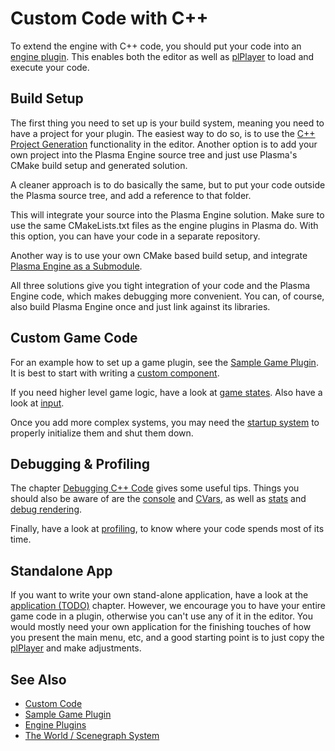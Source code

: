 # Custom Code with C++

To extend the engine with C++ code, you should put your code into an [engine plugin](engine-plugins.md). This enables both the editor as well as [plPlayer](../../tools/player.md) to load and execute your code.

## Build Setup

The first thing you need to set up is your build system, meaning you need to have a project for your plugin. The easiest way to do so, is to use the [C++ Project Generation](cpp-project-generation.md) functionality in the editor. Another option is to add your own project into the Plasma Engine source tree and just use Plasma's CMake build setup and generated solution.

A cleaner approach is to do basically the same, but to put your code outside the Plasma source tree, and add a reference to that folder.

This will integrate your source into the Plasma Engine solution. Make sure to use the same CMakeLists.txt files as the engine plugins in Plasma do. With this option, you can have your code in a separate repository.

Another way is to use your own CMake based build setup, and integrate [Plasma Engine as a Submodule](../../build/submodule.md).

All three solutions give you tight integration of your code and the Plasma Engine code, which makes debugging more convenient. You can, of course, also build Plasma Engine once and just link against its libraries.

## Custom Game Code

For an example how to set up a game plugin, see the [Sample Game Plugin](../../../samples/sample-game-plugin.md). It is best to start with writing a [custom component](custom-cpp-component.md).

If you need higher level game logic, have a look at [game states](../../runtime/application/game-state.md). Also have a look at [input](../../input/input-overview.md).

Once you add more complex systems, you may need the [startup system](../../runtime/configuration/startup.md) to properly initialize them and shut them down.

## Debugging & Profiling

The chapter [Debugging C++ Code](../../debugging/debug-cpp.md) gives some useful tips. Things you should also be aware of are the [console](../../debugging/console.md) and [CVars](../../debugging/cvars.md), as well as [stats](../../debugging/stats.md) and [debug rendering](../../debugging/debug-rendering.md).

Finally, have a look at [profiling](../../performance/profiling.md), to know where your code spends most of its time.

## Standalone App

If you want to write your own stand-alone application, have a look at the [application (TODO)](../../runtime/application/application.md) chapter. However, we encourage you to have your entire game code in a plugin, otherwise you can't use any of it in the editor. You would mostly need your own application for the finishing touches of how you present the main menu, etc, and a good starting point is to just copy the [plPlayer](../../tools/player.md) and make adjustments.

## See Also


* [Custom Code](../custom-code-overview.md)
* [Sample Game Plugin](../../../samples/sample-game-plugin.md)
* [Engine Plugins](engine-plugins.md)
* [The World / Scenegraph System](../../runtime/world/world-overview.md)
